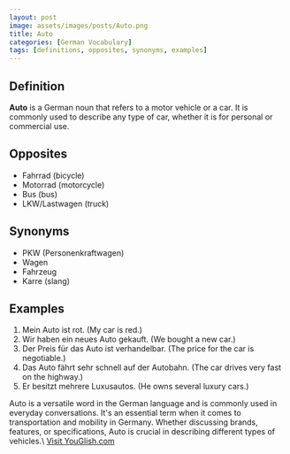 ```yaml
---
layout: post
image: assets/images/posts/Auto.png
title: Auto
categories: [German Vocabulary]
tags: [definitions, opposites, synonyms, examples]
---
```


## Definition

**Auto** is a German noun that refers to a motor vehicle or a car. It is commonly used to describe any type of car, whether it is for personal or commercial use.

## Opposites

- Fahrrad (bicycle)
- Motorrad (motorcycle)
- Bus (bus)
- LKW/Lastwagen (truck)

## Synonyms

- PKW (Personenkraftwagen)
- Wagen
- Fahrzeug
- Karre (slang)

## Examples

1. Mein Auto ist rot. (My car is red.)
2. Wir haben ein neues Auto gekauft. (We bought a new car.)
3. Der Preis für das Auto ist verhandelbar. (The price for the car is negotiable.)
4. Das Auto fährt sehr schnell auf der Autobahn. (The car drives very fast on the highway.)
5. Er besitzt mehrere Luxusautos. (He owns several luxury cars.)

Auto is a versatile word in the German language and is commonly used in everyday conversations. It's an essential term when it comes to transportation and mobility in Germany. Whether discussing brands, features, or specifications, Auto is crucial in describing different types of vehicles.\ <a id="yg-widget-0" class="youglish-widget" data-query="Auto" data-lang="german" data-components="8412" data-auto-start="0" data-bkg-color="theme_light" data-title="How%20to%20pronounce%20Auto%20in%20German"  rel="nofollow" href="https://youglish.com">Visit YouGlish.com</a><script async src="https://youglish.com/public/emb/widget.js" charset="utf-8"></script>